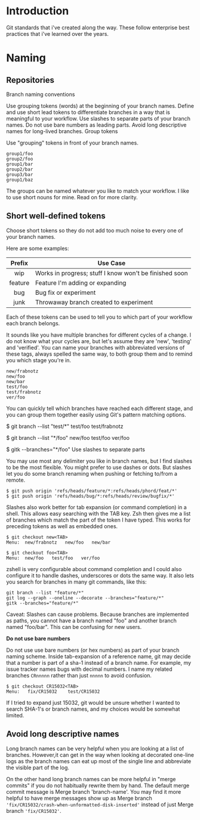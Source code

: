 # Introduction

Git standards that i've created along the way. These follow enterprise best practices that i've learned over the years.

# Naming

## Repositories

Branch naming conventions

Use grouping tokens (words) at the beginning of your branch names.
Define and use short lead tokens to differentiate branches in a way that is meaningful to your workflow.
Use slashes to separate parts of your branch names.
Do not use bare numbers as leading parts.
Avoid long descriptive names for long-lived branches.
Group tokens

Use "grouping" tokens in front of your branch names.

```
group1/foo
group2/foo
group1/bar
group2/bar
group3/bar
group1/baz
```

The groups can be named whatever you like to match your workflow. I like to use short nouns for mine. Read on for more clarity.

## Short well-defined tokens

Choose short tokens so they do not add too much noise to every one of your branch names. 

Here are some examples:

|Prefix   | Use Case                                              |
|:-------:|-------------------------------------------------------|
| wip     | Works in progress; stuff I know won't be finished soon|
| feature | Feature I'm adding or expanding                       |
| bug     | Bug fix or experiment                                 |
| junk    | Throwaway branch created to experiment                |


Each of these tokens can be used to tell you to which part of your workflow each branch belongs.

It sounds like you have multiple branches for different cycles of a change. I do not know what your cycles are, but let's assume they are 'new', 'testing' and 'verified'. You can name your branches with abbreviated versions of these tags, always spelled the same way, to both group them and to remind you which stage you're in.

```
new/frabnotz
new/foo
new/bar
test/foo
test/frabnotz
ver/foo
```

You can quickly tell which branches have reached each different stage, and you can group them together easily using Git's pattern matching options.

$ git branch --list "test/*"
test/foo
test/frabnotz

$ git branch --list "*/foo"
new/foo
test/foo
ver/foo

$ gitk --branches="*/foo"
Use slashes to separate parts

You may use most any delimiter you like in branch names, but I find slashes to be the most flexible. You might prefer to use dashes or dots. But slashes let you do some branch renaming when pushing or fetching to/from a remote.

```
$ git push origin 'refs/heads/feature/*:refs/heads/phord/feat/*'
$ git push origin 'refs/heads/bug/*:refs/heads/review/bugfix/*'
```

Slashes also work better for tab expansion (or command completion) in a shell. This allows easy searching with the TAB key. Zsh then gives me a list of branches which match the part of the token I have typed. This works for preceding tokens as well as embedded ones.

```
$ git checkout new<TAB>
Menu:  new/frabnotz   new/foo   new/bar
```

```
$ git checkout foo<TAB>
Menu:  new/foo   test/foo   ver/foo
```
zshell is very configurable about command completion and I could also configure it to handle dashes, underscores or dots the same way. 
It also lets you search for branches in many git commands, like this:

```
git branch --list "feature/*"
git log --graph --oneline --decorate --branches="feature/*" 
gitk --branches="feature/*" 
```
Caveat: Slashes can cause problems. Because branches are implemented as paths, you cannot have a branch named "foo" and another branch named "foo/bar". This can be confusing for new users.

**Do not use bare numbers**

Do not use use bare numbers (or hex numbers) as part of your branch naming scheme. Inside tab-expansion of a reference name, git may decide that a number is part of a sha-1 instead of a branch name. For example, my issue tracker names bugs with decimal numbers. I name my related branches `CRnnnnn` rather than just `nnnnn` to avoid confusion.

```
$ git checkout CR15032<TAB>
Menu:   fix/CR15032    test/CR15032
```
If I tried to expand just 15032, git would be unsure whether I wanted to search SHA-1's or branch names, and my choices would be somewhat limited.


## Avoid long descriptive names

Long branch names can be very helpful when you are looking at a list of branches. However,it can get in the way when looking at decorated one-line logs as the branch names can eat up most of the single line and abbreviate the visible part of the log.

On the other hand long branch names can be more helpful in "merge commits" if you do not habitually rewrite them by hand. The default merge commit message is Merge branch 'branch-name'. You may find it more helpful to have merge messages show up as Merge branch `'fix/CR15032/crash-when-unformatted-disk-inserted'` instead of just Merge branch `'fix/CR15032'`.
